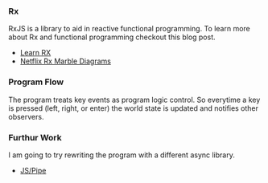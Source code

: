 ### Rx
RxJS is a library to aid in reactive functional programming.  To learn more about Rx and functional programming checkout this blog post.

- [Learn RX](http://reactive-extensions.github.io/learnrx)
- [Netflix Rx Marble Diagrams](http://netflix.github.io/RxJava/javadoc/rx/Observable.html)

### Program Flow
The program treats key events as program logic control.  So everytime a key is pressed (left, right, or enter) the world state
is updated and notifies other observers.

### Furthur Work
I am going to try rewriting the program with a different async library.

- [JS/Pipe](http://jspipe.org/)